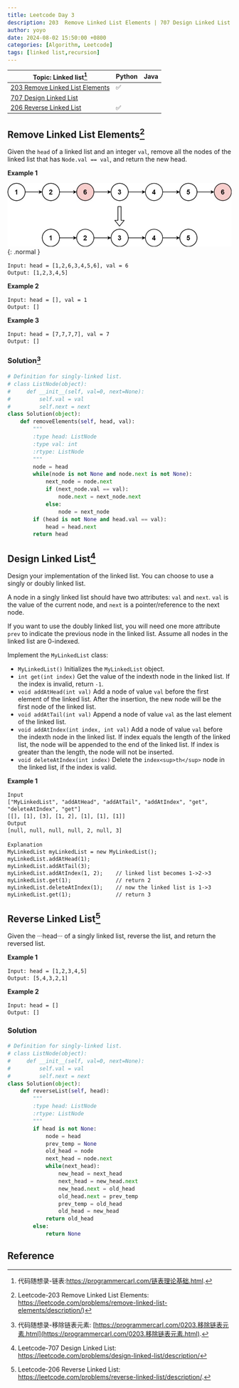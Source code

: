 ```yaml
---
title: Leetcode Day 3
description: 203  Remove Linked List Elements | 707 Design Linked List | 206 Reverse Linked List
author: yoyo
date: 2024-08-02 15:50:00 +0800
categories: [Algorithm, Leetcode]
tags: [linked list,recursion]
---
```


| **Topic**: Linked list[^dmsxl]                                                                             |  Python |  Java    |
|------------------------------------------------------------------------------------------------------------|---------|----------|
| [203  Remove Linked List Elements](https://leetcode.com/problems/remove-linked-list-elements/description/) |✅       |          |
| [707 Design Linked List](https://leetcode.com/problems/design-linked-list/description/)                    |         |          |
| [206 Reverse Linked List](https://leetcode.com/problems/reverse-linked-list/description/)                  |✅       |          |

[^dmsxl]:代码随想录-链表:https://programmercarl.com/链表理论基础.html.

## Remove Linked List Elements[^rllr]
Given the ```head``` of a linked list and an integer ```val```, remove all the nodes of the linked list that has ```Node.val == val```, and return the new head.

[^rllr]:Leetcode-203 Remove Linked List Elements: https://leetcode.com/problems/remove-linked-list-elements/description/)

**Example 1**

![Desktop View](/assets/image//leetcode-day3-1.jpg){: .normal }

```
Input: head = [1,2,6,3,4,5,6], val = 6
Output: [1,2,3,4,5]
```

**Example 2**

```
Input: head = [], val = 1
Output: []
```

**Example 3**

```
Input: head = [7,7,7,7], val = 7
Output: []
```

### Solution[^rllrSolution]

[^rllrSolution]:代码随想录-移除链表元素: [https://programmercarl.com/0203.移除链表元素.html](https://programmercarl.com/0203.移除链表元素.html).

```python
# Definition for singly-linked list.
# class ListNode(object):
#     def __init__(self, val=0, next=None):
#         self.val = val
#         self.next = next
class Solution(object):
    def removeElements(self, head, val):
        """
        :type head: ListNode
        :type val: int
        :rtype: ListNode
        """
        node = head
        while(node is not None and node.next is not None):
            next_node = node.next
            if (next_node.val == val):
                node.next = next_node.next
            else:
                node = next_node
        if (head is not None and head.val == val):
            head = head.next
        return head
```

## Design Linked List[^dll]

[^dll]:Leetcode-707 Design Linked List: https://leetcode.com/problems/design-linked-list/description/

Design your implementation of the linked list. You can choose to use a singly or doubly linked list.

A node in a singly linked list should have two attributes: ```val``` and ```next```. ```val``` is the value of the current node, and ```next``` is a pointer/reference to the next node.

If you want to use the doubly linked list, you will need one more attribute ```prev``` to indicate the previous node in the linked list. Assume all nodes in the linked list are 0-indexed.

Implement the ```MyLinkedList``` class:

  - ```MyLinkedList()``` Initializes the ```MyLinkedList``` object.
  - ```int get(int index)``` Get the value of the indexth node in the linked list. If the index is invalid, return ```-1```.
  - ```void addAtHead(int val)``` Add a node of value ```val``` before the first element of the linked list. After the insertion, the new node will be the first node of the linked list.
  - ```void addAtTail(int val)``` Append a node of value ```val``` as the last element of the linked list.
  - ```void addAtIndex(int index, int val)``` Add a node of value ```val``` before the indexth node in the linked list. If index equals the length of the linked list, the node will be appended to the end of the linked list. If index is greater than the length, the node will not be inserted.
  - ```void deleteAtIndex(int index)``` Delete the ```index<sup>th</sup>``` node in the linked list, if the index is valid.

**Example 1**

```
Input
["MyLinkedList", "addAtHead", "addAtTail", "addAtIndex", "get", "deleteAtIndex", "get"]
[[], [1], [3], [1, 2], [1], [1], [1]]
Output
[null, null, null, null, 2, null, 3]

Explanation
MyLinkedList myLinkedList = new MyLinkedList();
myLinkedList.addAtHead(1);
myLinkedList.addAtTail(3);
myLinkedList.addAtIndex(1, 2);    // linked list becomes 1->2->3
myLinkedList.get(1);              // return 2
myLinkedList.deleteAtIndex(1);    // now the linked list is 1->3
myLinkedList.get(1);              // return 3
```


## Reverse Linked List[^rll]

[^rll]:Leetcode-206 Reverse Linked List: https://leetcode.com/problems/reverse-linked-list/description/.

Given the ···head··· of a singly linked list, reverse the list, and return the reversed list.

**Example 1**

```
Input: head = [1,2,3,4,5]
Output: [5,4,3,2,1]
```

**Example 2**

```
Input: head = []
Output: []
```

### Solution

```python
# Definition for singly-linked list.
# class ListNode(object):
#     def __init__(self, val=0, next=None):
#         self.val = val
#         self.next = next
class Solution(object):
    def reverseList(self, head):
        """
        :type head: ListNode
        :rtype: ListNode
        """
        if head is not None:
            node = head
            prev_temp = None
            old_head = node
            next_head = node.next
            while(next_head):
                new_head = next_head
                next_head = new_head.next
                new_head.next = old_head
                old_head.next = prev_temp
                prev_temp = old_head
                old_head = new_head
            return old_head
        else:
            return None
```

## Reference
